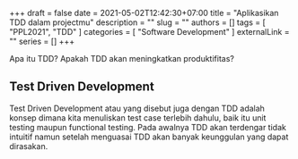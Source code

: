 +++ 
draft = false
date = 2021-05-02T12:42:30+07:00
title = "Aplikasikan TDD dalam projectmu"
description = ""
slug = ""
authors = []
tags = [ "PPL2021", "TDD" ]
categories = [ "Software Development" ]
externalLink = ""
series = []
+++

Apa itu TDD? Apakah TDD akan meningkatkan produktifitas?

## Test Driven Development

Test Driven Development atau yang disebut juga dengan TDD adalah konsep dimana kita menuliskan test case terlebih dahulu, baik itu unit testing maupun functional testing. Pada awalnya TDD akan terdengar tidak intuitif namun setelah menguasai TDD akan banyak keunggulan yang dapat dirasakan.
